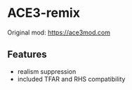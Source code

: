 # ACE3-remix
Original mod: https://ace3mod.com
## Features
- realism suppression
- included TFAR and RHS compatibility
